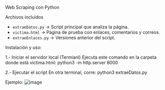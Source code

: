 Web Scraping con Python

Archivos incluidos  
- `extraeDatos.py` → Script principal que analiza la página.  
- `victima.html` → Página de prueba con enlaces, comentarios y correos.  
- `extraeEnlaces.py` → Versiones anterior del script.

Instalación y uso: 

1.- Iniciar el servidor local 
(Termianl) Ejecuta este comando en la carpeta donde está victima.html:
python3 -m http.server 8000

2.- Ejecutar el script
En otra terminal, corre:
python3 extraeDatos.py

Ejemplo:
![image](https://github.com/user-attachments/assets/42fae598-53bd-49f9-9c38-b00cf008f555)


